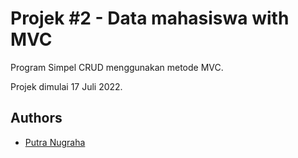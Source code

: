 
# Projek #2 - Data mahasiswa with MVC

Program Simpel CRUD menggunakan metode MVC.

Projek dimulai 17 Juli 2022.



## Authors

- [Putra Nugraha](https://github.com/PutraNugraha-new)

